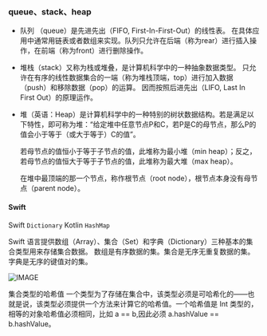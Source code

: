### queue、stack、heap
* 队列 （queue）是先进先出（FIFO, First-In-First-Out）的线性表。
在具体应用中通常用链表或者数组来实现。队列只允许在后端（称为rear）进行插入操作，在前端（称为front）进行删除操作。

* 堆栈（stack）又称为栈或堆叠，是计算机科学中的一种抽象数据类型。
只允许在有序的线性数据集合的一端（称为堆栈顶端，top）进行加入数据（push）和移除数据（pop）的运算。
因而按照后进先出（LIFO, Last In First Out）的原理运作。

* 堆（英语：Heap）是计算机科学中的一种特别的树状数据结构。若是满足以下特性，即可称为堆：“给定堆中任意节点P和C，若P是C的母节点，那么P的值会小于等于（或大于等于）C的值”。

	若母节点的值恒小于等于子节点的值，此堆称为最小堆（min heap）；反之，若母节点的值恒大于等于子节点的值，此堆称为最大堆（max heap）。

	在堆中最顶端的那一个节点，称作根节点（root node），根节点本身没有母节点（parent node）。
	
#### Swift
Swift `Dictionary`
Kotlin `HashMap` 

Swift 语言提供数组（Array）、集合（Set）和字典（Dictionary）三种基本的集合类型用来存储集合数据。
数组是有序数据的集。集合是无序无重复数据的集。字典是无序的键值对的集。

![IMAGE](https://docs.swift.org/swift-book/_images/CollectionTypes_intro_2x.png)

集合类型的哈希值
一个类型为了存储在集合中，该类型必须是可哈希化的——也就是说，该类型必须提供一个方法来计算它的哈希值。一个哈希值是 Int 类型的，相等的对象哈希值必须相同，比如 a == b,因此必须 a.hashValue == b.hashValue。

